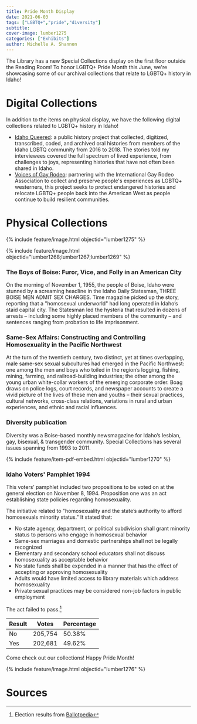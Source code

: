```yaml
---
title: Pride Month Display
date: 2021-06-03
tags: ["LGBTQ+","pride","diversity"]
subtitle: 
cover-image: lumber1275
categories: ["Exhibits"]
author: Michelle A. Shannon
---
```


The Library has a new Special Collections display on the first floor outside the Reading Room! To honor LGBTQ+ Pride Month this June, we're showcasing some of our archival collections that relate to LGBTQ+ history in Idaho!

# Digital Collections

In addition to the items on physical display, we have the following digital collections related to LGBTQ+ history in Idaho!
- [Idaho Queered](https://www.lib.uidaho.edu/queered/): a public history project that collected, digitized, transcribed, coded, and archived oral histories from members of the Idaho LGBTQ community from 2016 to 2018. The stories told my interviewees covered the full spectrum of lived experience, from challenges to joys, representing histories that have not often been shared in Idaho.
- [Voices of Gay Rodeo](https://www.voicesofgayrodeo.com/): partnering with the International Gay Rodeo Association to collect and preserve people's experiences as LGBTQ+ westerners, this project seeks to protect endangered histories and relocate LGBTQ+ people back into the American West as people continue to build resilient communities.

# Physical Collections

{% include feature/image.html objectid="lumber1275" %}

{% include feature/image.html objectid="lumber1268;lumber1267;lumber1269" %}

### The Boys of Boise: Furor, Vice, and Folly in an American City

On the morning of November 1, 1955, the people of Boise, Idaho were stunned by a screaming headline in the Idaho Daily Statesman, THREE BOISE MEN ADMIT SEX CHARGES. Time magazine picked up the story, reporting that a "homosexual underworld" had long operated in Idaho’s staid capital city. The Statesman led the hysteria that resulted in dozens of arrests – including some highly placed members of the community – and sentences ranging from probation to life imprisonment.

### Same-Sex Affairs: Constructing and Controlling Homosexuality in the Pacific Northwest

At the turn of the twentieth century, two distinct, yet at times overlapping, male same-sex sexual subcultures had emerged in the Pacific Northwest: one among the men and boys who toiled in the region’s logging, fishing, mining, farming, and railroad-building industries; the other among the young urban white-collar workers of the emerging corporate order. Boag draws on police logs, court records, and newspaper accounts to create a vivid picture of the lives of these men and youths – their sexual practices, cultural networks, cross-class relations, variations in rural and urban experiences, and ethnic and racial influences.

### Diversity publication

Diversity was a Boise-based monthly newsmagazine for Idaho’s lesbian, gay, bisexual, & transgender community. Special Collections has several issues spanning from 1993 to 2011.

{% include feature/item-pdf-embed.html objectid="lumber1270" %}

### Idaho Voters' Pamphlet 1994

This voters’ pamphlet included two propositions to be voted on at the general election on November 8, 1994. Proposition one was an act establishing state policies regarding homosexuality. 

The initiative related to "homosexuality and the state’s authority to afford homosexuals minority status." It stated that:
- No state agency, department, or political subdivision shall grant minority status to persons who engage in homosexual behavior
- Same-sex marriages and domestic partnerships shall not be legally recognized
- Elementary and secondary school educators shall not discuss homosexuality as acceptable behavior
- No state funds shall be expended in a manner that has the effect of accepting or approving homosexuality
- Adults would have limited access to library materials which address homosexuality
- Private sexual practices may be considered non-job factors in public employment

The act failed to pass.[^1]

| Result | Votes | Percentage |
| ------ | ----- | ---------- |
| No | 205,754 | 50.38% |
| Yes | 202,681 | 49.62% |

Come check out our collections! Happy Pride Month!

{% include feature/image.html objectid="lumber1276" %}

# Sources

[^1]: Election results from [Ballotpedia](https://ballotpedia.org/Idaho_State_Policies_Regarding_Homosexuality_Initiative,_Initiative_1_(1994))
